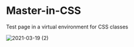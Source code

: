 # Master-in-CSS
Test page in a virtual environment for CSS classes

![2021-03-19 (2)](https://user-images.githubusercontent.com/80043180/111747002-0fb2a980-888f-11eb-8b86-5bd58e388e03.png)
